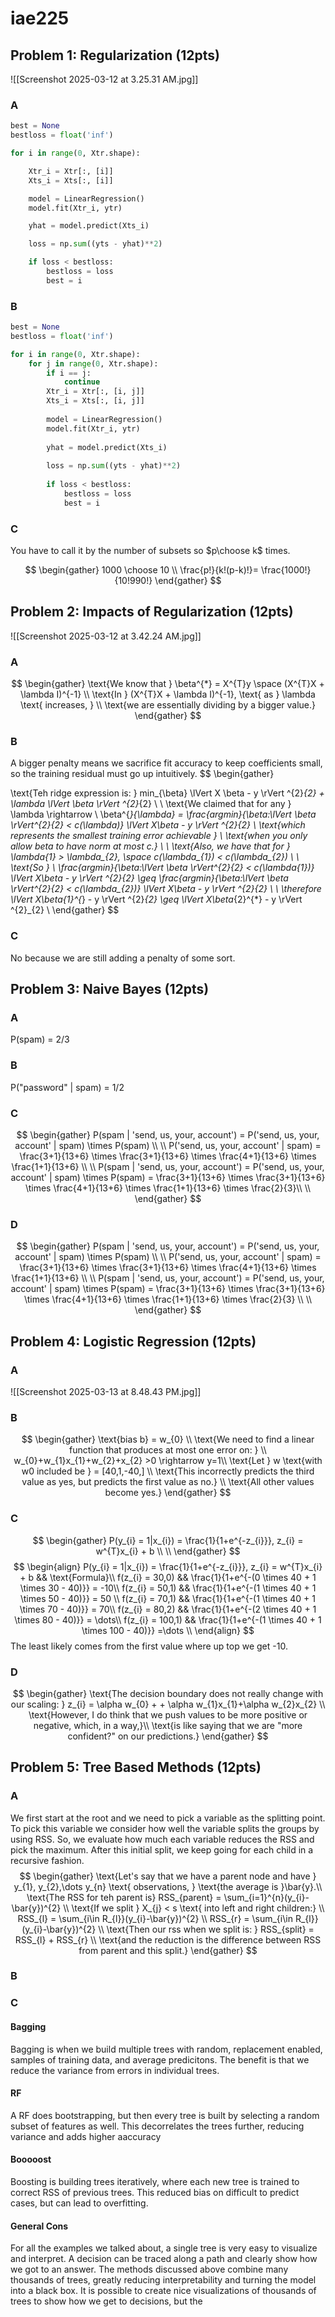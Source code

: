 # iae225
## Problem 1: Regularization (12pts)
![[Screenshot 2025-03-12 at 3.25.31 AM.jpg]]
### A
```python
best = None
bestloss = float('inf')

for i in range(0, Xtr.shape):

	Xtr_i = Xtr[:, [i]]
	Xts_i = Xts[:, [i]]

	model = LinearRegression()
    model.fit(Xtr_i, ytr)

	yhat = model.predict(Xts_i)

	loss = np.sum((yts - yhat)**2)

	if loss < bestloss:
		bestloss = loss
		best = i
```

### B

```python
best = None
bestloss = float('inf')

for i in range(0, Xtr.shape):
	for j in range(0, Xtr.shape):
		if i == j:
			continue
		Xtr_i = Xtr[:, [i, j]]
		Xts_i = Xts[:, [i, j]]
	
		model = LinearRegression()
	    model.fit(Xtr_i, ytr)
	
		yhat = model.predict(Xts_i)
	
		loss = np.sum((yts - yhat)**2)
	
		if loss < bestloss:
			bestloss = loss
			best = i
```

### C

You have to call it by the number of subsets so $p\choose k$ times.

$$
\begin{gather}
1000 \choose 10 \\
\frac{p!}{k!(p-k)!}= \frac{1000!}{10!990!} 
\end{gather}
$$

## Problem 2: Impacts of Regularization (12pts)

![[Screenshot 2025-03-12 at 3.42.24 AM.jpg]]
### A
$$
\begin{gather}
\text{We know that }
\beta^{*} = X^{T}y \space (X^{T}X + \lambda I)^{-1} \\
\text{In } (X^{T}X + \lambda I)^{-1}, \text{ as } \lambda \text{ increases, } \\
\text{we are essentially dividing by a bigger value.}
\end{gather}
$$
### B
A bigger penalty means we sacrifice fit accuracy to keep coefficients small, so the training residual must go up intuitively.
$$
\begin{gather}

\text{Teh ridge expression is: }
min_{\beta} \lVert X \beta - y \rVert ^{2}_{2} + \lambda \lVert \beta \rVert ^{2}_{2} \\
\\
\text{We claimed that for any } \lambda \rightarrow \\
\beta^{*}_{\lambda} = \frac{argmin}{\beta:\lVert \beta \rVert^{2}_{2} < c(\lambda)} \lVert X\beta - y \rVert ^{2}_{2} \\
\text{which represents the smallest training error achievable } \\
\text{when you only allow beta to have norm at most c.} \\
\\
\text{Also, we have that for } \lambda_{1} > \lambda_{2}, \space c(\lambda_{1}) < c(\lambda_{2}) \\
\\
\text{So } \\
\frac{argmin}{\beta:\lVert \beta \rVert^{2}_{2} < c(\lambda_{1})} \lVert X\beta - y \rVert ^{2}_{2} 
\geq \frac{argmin}{\beta:\lVert \beta \rVert^{2}_{2} < c(\lambda_{2})} \lVert X\beta - y \rVert ^{2}_{2}
\\
\\
\therefore
\lVert X\beta_{1}^{*} - y \rVert ^{2}_{2} \geq \lVert X\beta_{2}^{*} - y \rVert ^{2}_{2} \\
\end{gather}
$$

### C
No because we are still adding a penalty of some sort.

## Problem 3: Naive Bayes (12pts)

### A
P(spam) = 2/3
### B
P("password" | spam) = 1/2
### C
$$
\begin{gather}
P(spam | 'send, us, your, account') = P('send, us, your, account' | spam) \times P(spam) \\ \\
P('send, us, your, account' | spam) = \frac{3+1}{13+6} \times \frac{3+1}{13+6} \times \frac{4+1}{13+6} \times \frac{1+1}{13+6} \\ \\
P(spam | 'send, us, your, account') = P('send, us, your, account' | spam) \times P(spam) =  \frac{3+1}{13+6} \times \frac{3+1}{13+6} \times \frac{4+1}{13+6} \times \frac{1+1}{13+6} \times \frac{2}{3}\\ \\ 
\end{gather}
$$
### D
$$
\begin{gather}
P(spam | 'send, us, your, account') = P('send, us, your, account' | spam) \times P(spam) \\ \\
P('send, us, your, account' | spam) = \frac{3+1}{13+6} \times \frac{3+1}{13+6} \times \frac{4+1}{13+6} \times \frac{1+1}{13+6} \\ \\
P(spam | 'send, us, your, account') = P('send, us, your, account' | spam) \times P(spam) =  \frac{3+1}{13+6} \times \frac{3+1}{13+6} \times \frac{4+1}{13+6} \times \frac{1+1}{13+6} \times \frac{2}{3} \\ \\ 
\end{gather}
$$
## Problem 4: Logistic Regression (12pts)
### A
![[Screenshot 2025-03-13 at 8.48.43 PM.jpg]]
### B
$$
\begin{gather}
\text{bias b} = w_{0} \\
\text{We need to find a linear function that produces at most one error on: } \\
w_{0}+w_{1}x_{1}+w_{2}+x_{2} >0 \rightarrow y=1\\
\text{Let } w \text{with w0 included be } = [40,1,-40,] \\
\text{This incorrectly predicts the third value as yes, but predicts the first value as no.} \\
\text{All other values become yes.}
\end{gather}
$$

### C
$$
\begin{gather}
P(y_{i} = 1|x_{i}) = \frac{1}{1+e^{-z_{i}}}, z_{i} = w^{T}x_{i} + b \\
\\
\end{gather}
$$
$$
\begin{align}
P(y_{i} = 1|x_{i}) = \frac{1}{1+e^{-z_{i}}}, z_{i} = w^{T}x_{i} + b && \text{Formula}\\
f(z_{i} = 30,0) && \frac{1}{1+e^{-(0 \times 40 + 1 \times 30 - 40)}} = -10\\
f(z_{i} = 50,1) && \frac{1}{1+e^{-(1 \times 40 + 1 \times 50 - 40)}} = 50 \\
f(z_{i} = 70,1) && \frac{1}{1+e^{-(1 \times 40 + 1 \times 70 - 40)}} = 70\\
f(z_{i} = 80,2) && \frac{1}{1+e^{-(2 \times 40 + 1 \times 80 - 40)}} = \dots\\
f(z_{i} = 100,1) && \frac{1}{1+e^{-(1 \times 40 + 1 \times 100 - 40)}} =\dots \\
\end{align}
$$
The least likely comes from the first value where up top we get -10.

### D
$$
\begin{gather}
\text{The decision boundary does not really change with our scaling: } 
z_{i} = \alpha w_{0} + + \alpha w_{1}x_{1}+\alpha w_{2}x_{2} \\
\text{However, I do think that we push values to be more positive or negative, which, in a way,}\\
\text{is like saying that we are "more confident?" on our predictions.}
\end{gather}
$$

## Problem 5: Tree Based Methods (12pts)
### A
We first start at the root and we need to pick a variable as the splitting point.
To pick this variable we consider how well the variable splits the groups by using RSS.
So, we evaluate how much each variable reduces the RSS and pick the maximum.
After this initial split, we keep going for each child in a recursive fashion.
$$
\begin{gather}
\text{Let's say that we have a parent node and have } y_{1}, y_{2},\dots y_{n} \text{ observations, }
\text{the average is }\bar{y}.\\
\text{The RSS for teh parent is} RSS_{parent} = \sum_{i=1}^{n}(y_{i}-\bar{y})^{2} \\
\text{If we split } X_{j} < s \text{ into left and right children:} \\
RSS_{l} = \sum_{i\in R_{l}}(y_{i}-\bar{y})^{2} \\
RSS_{r} = \sum_{i\in R_{l}}(y_{i}-\bar{y})^{2} \\
\text{Then our rss when we split is:  } RSS_{split} = RSS_{l} + RSS_{r} \\
\text{and the reduction is the difference between RSS from parent and this split.}
\end{gather}
$$

### B

### C
#### Bagging
Bagging is when we build multiple trees with random, replacement enabled, samples of training data, and average predicitons.
The benefit is that we reduce the variance from errors in individual trees.
#### RF
A RF does bootstrapping, but then every tree is built by selecting a random subset of features as well. This decorrelates the trees further, reducing variance and adds higher aaccuracy
#### Booooost
Boosting is building trees iteratively, where each new tree is trained to correct RSS of previous trees. This reduced bias on difficult to predict cases, but can lead to overfitting.

#### General Cons
For all the examples we talked about, a single tree is very easy to visualize and interpret. A decision can be traced along a path and clearly show how we got to an answer.
The methods discussed above combine many thousands of trees, greatly reducing interpretability and turning the model into a black box. It is possible to create nice visualizations of thousands of trees to show how we get to decisions, but the
